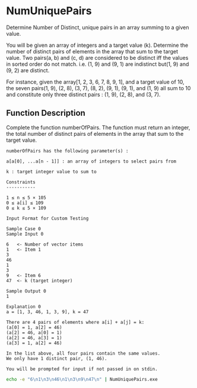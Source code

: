 # NumUniquePairs
Determine Number of Distinct, unique pairs in an array summing to a given value.

You will be given an array of integers and a target value (k).
Determine the number of distinct pairs of elements in the array that sum to the target value.
Two pairs(a, b) and (c, d) are considered to be distinct iff the values in sorted order do not match.
i.e. (1, 9) and (9, 1) are indistinct but(1, 9) and (9, 2) are distinct.

For instance, given the array[1, 2, 3, 6, 7, 8, 9, 1], and a target value of 10,
the seven pairs(1, 9), (2, 8), (3, 7), (8, 2), (9, 1), (9, 1), and (1, 9) all sum to 10 and 
constitute only three distinct pairs : (1, 9), (2, 8), and (3, 7).

Function Description
--------------------
Complete the function numberOfPairs. The function must return an integer, the total number of distinct pairs
of elements in the array that sum to the target value.

    numberOfPairs has the following parameter(s) :

    a[a[0], ...a[n - 1]] : an array of integers to select pairs from

    k : target integer value to sum to

    Constraints
    -----------

    1 ≤ n ≤ 5 × 105
    0 ≤ a[i] ≤ 109
    0 ≤ k ≤ 5 × 109
    
    Input Format for Custom Testing
    
    Sample Case 0
    Sample Input 0

    6   <- Number of vector items
    1   <- Item 1
    3
    46
    1
    3
    9   <- Item 6
    47  <- k (target integer)

    Sample Output 0
    1
    
    Explanation 0
    a = [1, 3, 46, 1, 3, 9], k = 47

    There are 4 pairs of elements where a[i] + a[j] = k:
    (a[0] = 1, a[2] = 46)
    (a[2] = 46, a[0] = 1)
    (a[2] = 46, a[3] = 1)
    (a[3] = 1, a[2] = 46)

    In the list above, all four pairs contain the same values.
    We only have 1 distinct pair, (1, 46).

    You will be prompted for input if not passed in on stdin.

```bash
echo -e "6\n1\n3\n46\n1\n3\n9\n47\n" | NumUniquePairs.exe
```


